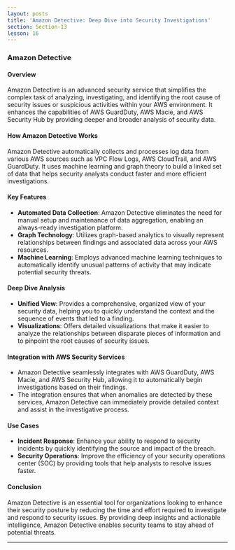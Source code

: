 ```yaml
---
layout: posts
title: 'Amazon Detective: Deep Dive into Security Investigations'
section: Section-13
lesson: 16
---
```


### Amazon Detective

#### Overview

Amazon Detective is an advanced security service that simplifies the complex task of analyzing, investigating, and identifying the root cause of security issues or suspicious activities within your AWS environment. It enhances the capabilities of AWS GuardDuty, AWS Macie, and AWS Security Hub by providing deeper and broader analysis of security data.

<!-- pagebreak -->

#### How Amazon Detective Works

Amazon Detective automatically collects and processes log data from various AWS sources such as VPC Flow Logs, AWS CloudTrail, and AWS GuardDuty. It uses machine learning and graph theory to build a linked set of data that helps security analysts conduct faster and more efficient investigations.

<!-- pagebreak -->

#### Key Features

- **Automated Data Collection**: Amazon Detective eliminates the need for manual setup and maintenance of data aggregation, enabling an always-ready investigation platform.
- **Graph Technology**: Utilizes graph-based analytics to visually represent relationships between findings and associated data across your AWS resources.
- **Machine Learning**: Employs advanced machine learning techniques to automatically identify unusual patterns of activity that may indicate potential security threats.
<!-- pagebreak -->

#### Deep Dive Analysis

- **Unified View**: Provides a comprehensive, organized view of your security data, helping you to quickly understand the context and the sequence of events that led to a finding.
- **Visualizations**: Offers detailed visualizations that make it easier to analyze the relationships between disparate pieces of information and to pinpoint the root causes of security issues.
<!-- pagebreak -->

#### Integration with AWS Security Services

- Amazon Detective seamlessly integrates with AWS GuardDuty, AWS Macie, and AWS Security Hub, allowing it to automatically begin investigations based on their findings.
- The integration ensures that when anomalies are detected by these services, Amazon Detective can immediately provide detailed context and assist in the investigative process.
<!-- pagebreak -->

#### Use Cases

- **Incident Response**: Enhance your ability to respond to security incidents by quickly identifying the source and impact of the breach.
- **Security Operations**: Improve the efficiency of your security operations center (SOC) by providing tools that help analysts to resolve issues faster.
<!-- pagebreak -->

#### Conclusion

Amazon Detective is an essential tool for organizations looking to enhance their security posture by reducing the time and effort required to investigate and respond to security issues. By providing deep insights and actionable intelligence, Amazon Detective enables security teams to stay ahead of potential threats.

---
